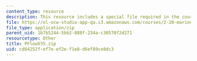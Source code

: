 ```yaml
---
content_type: resource
description: This resource includes a special file required in the course.
file: https://ol-ocw-studio-app-qa.s3.amazonaws.com/courses/2-20-marine-hydrodynamics-13-021-spring-2005/cd64252fef7eef2ef1e8d6ef89ce8dc3_PFlowV35.zip
file_type: application/zip
parent_uid: 1b7b5244-5bb2-888f-234a-c30570f2d271
resourcetype: Other
title: PFlowV35.zip
uid: cd64252f-ef7e-ef2e-f1e8-d6ef89ce8dc3
---
```

